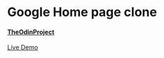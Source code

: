 # Google Home page clone
#### [TheOdinProject](https://www.theodinproject.com/)

[Live Demo](https://htmlpreview.github.io/?https://github.com/wilkermichael/google-homepage/blob/master/index.html)
